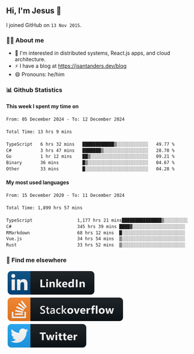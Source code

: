## Hi, I'm Jesus 👋

I joined GitHub on `13 Nov 2015`.

<!-- Talking about you -->

### 👨‍💻 About me

- 👦 I'm interested in distributed systems, React.js apps, and cloud architecture.
- ⚡️ I have a blog at <https://jsantanders.dev/blog>
- 😄 Pronouns: he/him

### 📊 Github Statistics

#### This week I spent my time on

<!--START_SECTION:weekly-->

```txt
From: 05 December 2024 - To: 12 December 2024

Total Time: 13 hrs 9 mins

TypeScript   6 hrs 32 mins   ████████████▒░░░░░░░░░░░░   49.77 %
C#           3 hrs 47 mins   ███████▒░░░░░░░░░░░░░░░░░   28.78 %
Go           1 hr 12 mins    ██▒░░░░░░░░░░░░░░░░░░░░░░   09.21 %
Binary       36 mins         █▒░░░░░░░░░░░░░░░░░░░░░░░   04.67 %
Other        33 mins         █░░░░░░░░░░░░░░░░░░░░░░░░   04.28 %
```

<!--END_SECTION:weekly-->

#### My most used languages

<!--START_SECTION:alltime-->

```txt
From: 15 December 2020 - To: 11 December 2024

Total Time: 1,899 hrs 57 mins

TypeScript                 1,177 hrs 21 mins███████████████▒░░░░░░░░░   61.97 %
C#                         345 hrs 39 mins ████▓░░░░░░░░░░░░░░░░░░░░   18.19 %
RMarkdown                  68 hrs 12 mins  █░░░░░░░░░░░░░░░░░░░░░░░░   03.59 %
Vue.js                     34 hrs 54 mins  ▒░░░░░░░░░░░░░░░░░░░░░░░░   01.84 %
Rust                       33 hrs 52 mins  ▒░░░░░░░░░░░░░░░░░░░░░░░░   01.78 %
```

<!--END_SECTION:alltime-->

### 📢 Find me elsewhere

<p>
  <a target="_blank" href="https://linkedin.com/in/jsantanders">
    <img src="https://github.com/jsantanders/jsantanders/blob/master/img/linkedin.svg" alt="LinkedIn" style="vertical-align:top; margin:4px">
  </a>
  
  <a target="_blank" href="https://stackoverflow.com/users/7318331/jesus-santander">
    <img src="https://github.com/jsantanders/jsantanders/blob/master/img/stackoverflow.svg" alt="StackOverflow" style="vertical-align:top; margin:4px">
  </a>
  
  <a target="_blank" href="http://twitter.com/jsantanders">
    <img src="https://github.com/jsantanders/jsantanders/blob/master/img/twitter.svg" alt="Twitter" style="vertical-align:top; margin:4px">
  </a>
</p>
